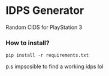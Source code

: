 # IDPS Generator
Random CIDS for PlayStation 3

### How to install?
```
pip install -r requirements.txt
```
p.s impsosible to find a working idps lol
